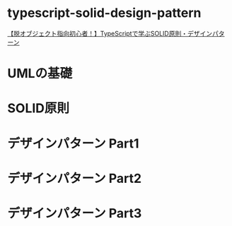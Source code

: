 # typescript-solid-design-pattern
[【脱オブジェクト指向初心者！】TypeScriptで学ぶSOLID原則・デザインパターン](https://www.udemy.com/course/typescript-solid-design-patterns/)

# UMLの基礎

# SOLID原則

# デザインパターン Part1

# デザインパターン Part2

# デザインパターン Part3
